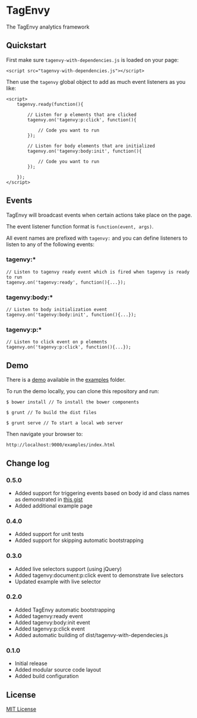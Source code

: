 # TagEnvy

The TagEnvy analytics framework

## Quickstart

First make sure `tagenvy-with-dependencies.js` is loaded on your page:

    <script src="tagenvy-with-dependencies.js"></script>

Then use the `tagenvy` global object to add as much event listeners as you like:

    <script>
        tagenvy.ready(function(){

            // Listen for p elements that are clicked
            tagenvy.on('tagenvy:p:click', function(){

                // Code you want to run
            });

            // Listen for body elements that are initialized
            tagenvy.on('tagenvy:body:init', function(){

                // Code you want to run
            });

        });
    </script>

## Events

TagEnvy will broadcast events when certain actions take place on the page.

The event listener function format is `function(event, args)`.

All event names are prefixed with `tagenvy:` and you can define listeners to listen to any of the following events:

### tagenvy:*

    // Listen to tagenvy ready event which is fired when tagenvy is ready to run
    tagenvy.on('tagenvy:ready', function(){...});

### tagenvy:body:*

    // Listen to body initialization event
    tagenvy.on('tagenvy:body:init', function(){...});

### tagenvy:p:*

    // Listen to click event on p elements
    tagenvy.on('tagenvy:p:click', function(){...});

## Demo

There is a [demo](examples/index.html) available in the [examples](examples) folder.

To run the demo locally, you can clone this repository and run:

    $ bower install // To install the bower components

    $ grunt // To build the dist files

    $ grunt serve // To start a local web server

Then navigate your browser to:

    http://localhost:9000/examples/index.html

## Change log

### 0.5.0

- Added support for triggering events based on body id and class names as demonstrated in [this gist](https://gist.github.com/axs89/7558831)
- Added additional example page

### 0.4.0

- Added support for unit tests
- Added support for skipping automatic bootstrapping

### 0.3.0

- Added live selectors support (using jQuery)
- Added tagenvy:document:p:click event to demonstrate live selectors
- Updated example with live selector

### 0.2.0

- Added TagEnvy automatic bootstrapping
- Added tagenvy:ready event
- Added tagenvy:body:init event
- Added tagenvy:p:click event
- Added automatic building of dist/tagenvy-with-dependecies.js

### 0.1.0

- Initial release
- Added modular source code layout
- Added build configuration

## License

[MIT License](http://en.wikipedia.org/wiki/MIT_License)
